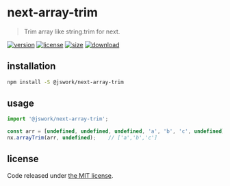 # next-array-trim
> Trim array like string.trim for next.

[![version][version-image]][version-url]
[![license][license-image]][license-url]
[![size][size-image]][size-url]
[![download][download-image]][download-url]

## installation
```bash
npm install -S @jswork/next-array-trim
```

## usage
```js
import '@jswork/next-array-trim';

const arr = [undefined, undefined, undefined, 'a', 'b', 'c', undefined];
nx.arrayTrim(arr, undefined);    // ['a','b','c']
```

## license
Code released under [the MIT license](https://github.com/afeiship/next-array-trim/blob/master/LICENSE.txt).

[version-image]: https://img.shields.io/npm/v/@jswork/next-array-trim
[version-url]: https://npmjs.org/package/@jswork/next-array-trim

[license-image]: https://img.shields.io/npm/l/@jswork/next-array-trim
[license-url]: https://github.com/afeiship/next-array-trim/blob/master/LICENSE.txt

[size-image]: https://img.shields.io/bundlephobia/minzip/@jswork/next-array-trim
[size-url]: https://github.com/afeiship/next-array-trim/blob/master/dist/next-array-trim.min.js

[download-image]: https://img.shields.io/npm/dm/@jswork/next-array-trim
[download-url]: https://www.npmjs.com/package/@jswork/next-array-trim
